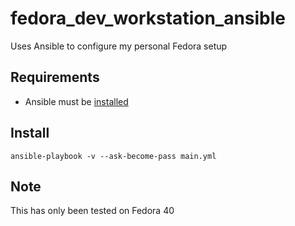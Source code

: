 # fedora_dev_workstation_ansible
Uses Ansible to configure my personal Fedora setup

## Requirements
- Ansible must be [installed](https://docs.ansible.com/ansible/2.9/installation_guide/intro_installation.html#installing-ansible-on-rhel-centos-or-fedora)

## Install
```ansible-playbook -v --ask-become-pass main.yml```

## Note
This has only been tested on Fedora 40